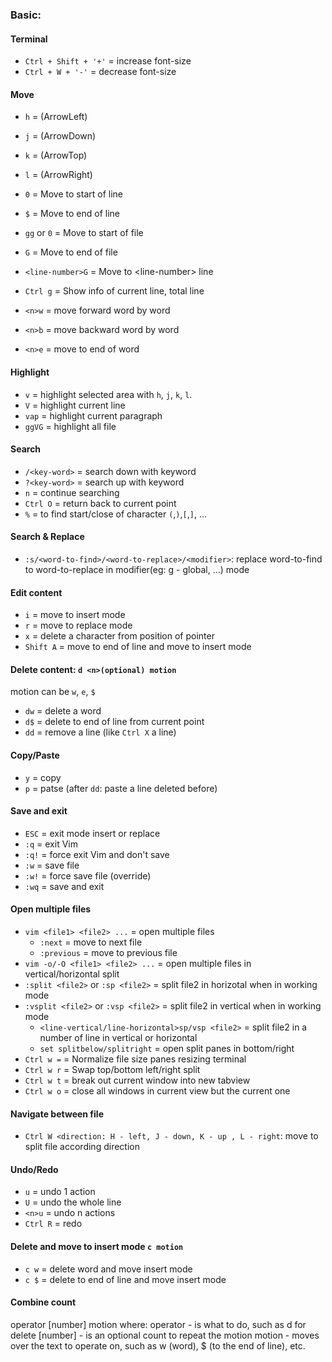 ### Basic:
#### Terminal
- `Ctrl + Shift + '+'` = increase font-size
- `Ctrl + W + '-'` = decrease font-size

#### Move
- `h` = (ArrowLeft)
- `j` = (ArrowDown)
- `k` = (ArrowTop)
- `l` = (ArrowRight)

- `0` = Move to start of line
- `$` = Move to end of line
- `gg` or `0` = Move to start of file
- `G` = Move to end of file
- `<line-number>G` = Move to \<line-number\> line
- `Ctrl g` = Show info of current line, total line
- `<n>w` = move forward word by word
- `<n>b` = move backward word by word
- `<n>e` = move to end of word

#### Highlight

- `v` = highlight selected area with `h`, `j`, `k`, `l`.
- `V` = highlight current line
- `vap` = highlight current paragraph
- `ggVG` = highlight all file

#### Search
- `/<key-word>` = search down with keyword
- `?<key-word>` = search up with keyword
- `n` = continue searching
- `Ctrl O` = return back to current point
- `%` = to find start/close of character `(`,`)`,`[`,`]`, ... 

#### Search & Replace
- `:s/<word-to-find>/<word-to-replace>/<modifier>`: replace word-to-find to word-to-replace in modifier(eg: g - global, ...) mode 

#### Edit content
- `i` = move to insert mode
- `r` = move to replace mode
- `x` = delete a character from position of pointer
- `Shift A` = move to end of line and move to insert mode

#### Delete content: `d <n>(optional) motion`
motion can be `w`, `e`, `$`
- `dw` = delete a word
- `d$` = delete to end of line from current point
- `dd` = remove a line (like `Ctrl X` a line)

#### Copy/Paste
- `y` = copy
- `p` = patse (after `dd`: paste a line deleted before)

#### Save and exit
- `ESC` = exit mode insert or replace
- `:q` = exit Vim
- `:q!` = force exit Vim and don't save
- `:w` = save file
- `:w!` = force save file (override)
- `:wq` = save and exit

#### Open multiple files
- `vim <file1> <file2> ...` = open multiple files
  - `:next` = move to next file
  - `:previous` = move to previous file
- `vim -o/-O <file1> <file2> ...` = open multiple files in vertical/horizontal split
- `:split <file2>` or `:sp <file2>` = split file2 in horizotal when in working mode
- `:vsplit <file2>` or `:vsp <file2>` = split file2 in vertical when in working mode
  - `<line-vertical/line-horizontal>sp/vsp <file2>` = split file2 in a number of line in vertical or horizontal
  - `set splitbelow/splitright` = open split panes in bottom/right
- `Ctrl w =` =  Normalize file size panes resizing terminal
- `Ctrl w r` = Swap top/bottom left/right split
- `Ctrl w t` = break out current window into new tabview
- `Ctrl w o` = close all windows in current view but the current one
#### Navigate between file
- `Ctrl W <direction: H - left, J - down, K - up , L - right`: move to split file according direction

#### Undo/Redo
- `u` = undo 1 action
- `U` = undo the whole line
- `<n>u` = undo n actions
- `Ctrl R` = redo

#### Delete and move to insert mode `c motion`
- `c w` = delete word and move insert mode
- `c $` = delete to end of line and move insert mode

#### Combine count
 operator   [number]   motion
     where:
       operator - is what to do, such as  d  for delete
       [number] - is an optional count to repeat the motion
       motion   - moves over the text to operate on, such as  w (word),
                  $ (to the end of line), etc.














